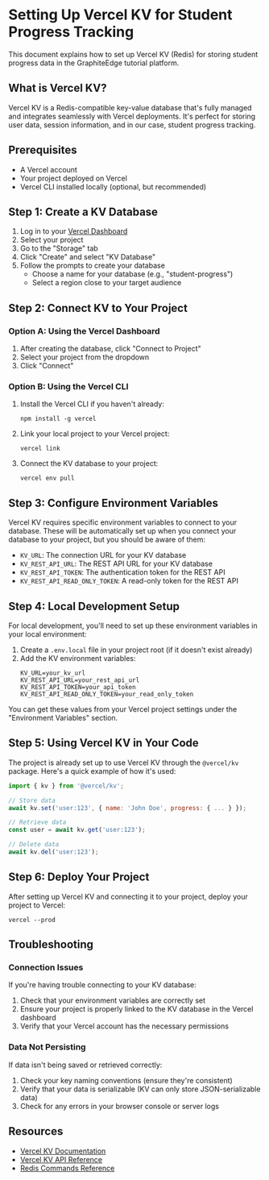 # Setting Up Vercel KV for Student Progress Tracking

This document explains how to set up Vercel KV (Redis) for storing student progress data in the GraphiteEdge tutorial platform.

## What is Vercel KV?

Vercel KV is a Redis-compatible key-value database that's fully managed and integrates seamlessly with Vercel deployments. It's perfect for storing user data, session information, and in our case, student progress tracking.

## Prerequisites

- A Vercel account
- Your project deployed on Vercel
- Vercel CLI installed locally (optional, but recommended)

## Step 1: Create a KV Database

1. Log in to your [Vercel Dashboard](https://vercel.com/dashboard)
2. Select your project
3. Go to the "Storage" tab
4. Click "Create" and select "KV Database"
5. Follow the prompts to create your database
   - Choose a name for your database (e.g., "student-progress")
   - Select a region close to your target audience

## Step 2: Connect KV to Your Project

### Option A: Using the Vercel Dashboard

1. After creating the database, click "Connect to Project"
2. Select your project from the dropdown
3. Click "Connect"

### Option B: Using the Vercel CLI

1. Install the Vercel CLI if you haven't already:

   ```
   npm install -g vercel
   ```

2. Link your local project to your Vercel project:

   ```
   vercel link
   ```

3. Connect the KV database to your project:
   ```
   vercel env pull
   ```

## Step 3: Configure Environment Variables

Vercel KV requires specific environment variables to connect to your database. These will be automatically set up when you connect your database to your project, but you should be aware of them:

- `KV_URL`: The connection URL for your KV database
- `KV_REST_API_URL`: The REST API URL for your KV database
- `KV_REST_API_TOKEN`: The authentication token for the REST API
- `KV_REST_API_READ_ONLY_TOKEN`: A read-only token for the REST API

## Step 4: Local Development Setup

For local development, you'll need to set up these environment variables in your local environment:

1. Create a `.env.local` file in your project root (if it doesn't exist already)
2. Add the KV environment variables:
   ```
   KV_URL=your_kv_url
   KV_REST_API_URL=your_rest_api_url
   KV_REST_API_TOKEN=your_api_token
   KV_REST_API_READ_ONLY_TOKEN=your_read_only_token
   ```

You can get these values from your Vercel project settings under the "Environment Variables" section.

## Step 5: Using Vercel KV in Your Code

The project is already set up to use Vercel KV through the `@vercel/kv` package. Here's a quick example of how it's used:

```javascript
import { kv } from '@vercel/kv';

// Store data
await kv.set('user:123', { name: 'John Doe', progress: { ... } });

// Retrieve data
const user = await kv.get('user:123');

// Delete data
await kv.del('user:123');
```

## Step 6: Deploy Your Project

After setting up Vercel KV and connecting it to your project, deploy your project to Vercel:

```
vercel --prod
```

## Troubleshooting

### Connection Issues

If you're having trouble connecting to your KV database:

1. Check that your environment variables are correctly set
2. Ensure your project is properly linked to the KV database in the Vercel dashboard
3. Verify that your Vercel account has the necessary permissions

### Data Not Persisting

If data isn't being saved or retrieved correctly:

1. Check your key naming conventions (ensure they're consistent)
2. Verify that your data is serializable (KV can only store JSON-serializable data)
3. Check for any errors in your browser console or server logs

## Resources

- [Vercel KV Documentation](https://vercel.com/docs/storage/vercel-kv)
- [Vercel KV API Reference](https://vercel.com/docs/storage/vercel-kv/kv-reference)
- [Redis Commands Reference](https://redis.io/commands/)
